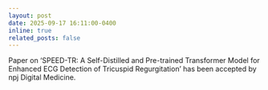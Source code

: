 ```yaml
---
layout: post
date: 2025-09-17 16:11:00-0400
inline: true
related_posts: false
---
```


Paper on ‘SPEED-TR: A Self-Distilled and Pre-trained Transformer Model for Enhanced ECG Detection of Tricuspid Regurgitation’ has been accepted by npj Digital Medicine.

